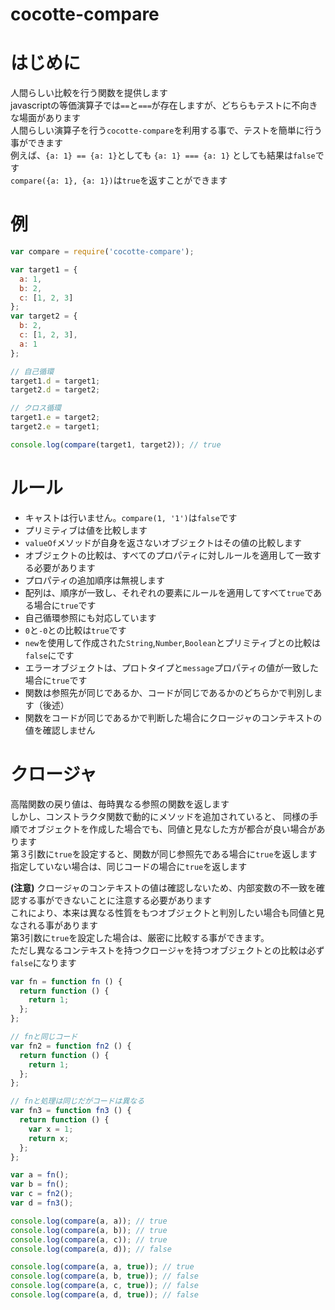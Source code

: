 cocotte-compare
===============

# はじめに

人間らしい比較を行う関数を提供します  
javascriptの等価演算子では`==`と`===`が存在しますが、どちらもテストに不向きな場面があります  
人間らしい演算子を行う`cocotte-compare`を利用する事で、テストを簡単に行う事ができます  
例えば、`{a: 1} == {a: 1}`としても `{a: 1} === {a: 1}` としても結果は`false`です  
`compare({a: 1}, {a: 1})`は`true`を返すことができます

# 例

```javascript
var compare = require('cocotte-compare');

var target1 = {
  a: 1,
  b: 2,
  c: [1, 2, 3]
};
var target2 = {
  b: 2,
  c: [1, 2, 3],
  a: 1
};

// 自己循環
target1.d = target1;
target2.d = target2;

// クロス循環
target1.e = target2;
target2.e = target1;

console.log(compare(target1, target2)); // true

```

# ルール

 + キャストは行いません。`compare(1, '1')`は`false`です
 + プリミティブは値を比較します
 + `valueOf`メソッドが自身を返さないオブジェクトはその値の比較します
 + オブジェクトの比較は、すべてのプロパティに対しルールを適用して一致する必要があります
 + プロパティの追加順序は無視します
 + 配列は、順序が一致し、それぞれの要素にルールを適用してすべて`true`である場合に`true`です
 + 自己循環参照にも対応しています
 + `0`と`-0`との比較は`true`です
 + `new`を使用して作成された`String`,`Number`,`Boolean`とプリミティブとの比較は`false`にです
 + エラーオブジェクトは、プロトタイプと`message`プロパティの値が一致した場合に`true`です
 + 関数は参照先が同じであるか、コードが同じであるかのどちらかで判別します（後述）
 + 関数をコードが同じであるかで判断した場合にクロージャのコンテキストの値を確認しません

# クロージャ

高階関数の戻り値は、毎時異なる参照の関数を返します  
しかし、コンストラクタ関数で動的にメソッドを追加されていると、
同様の手順でオブジェクトを作成した場合でも、同値と見なした方が都合が良い場合があります  
第３引数に`true`を設定すると、関数が同じ参照先である場合に`true`を返します  
指定していない場合は、同じコードの場合に`true`を返します  

<strong>(注意)</strong>
クロージャのコンテキストの値は確認しないため、内部変数の不一致を確認する事ができないことに注意する必要があります  
これにより、本来は異なる性質をもつオブジェクトと判別したい場合も同値と見なされる事があります  
第3引数に`true`を設定した場合は、厳密に比較する事ができます。  
ただし異なるコンテキストを持つクロージャを持つオブジェクトとの比較は必ず`false`になります

```javascript
var fn = function fn () {
  return function () {
    return 1;
  };
};

// fnと同じコード
var fn2 = function fn2 () {
  return function () {
    return 1;
  };
};

// fnと処理は同じだがコードは異なる
var fn3 = function fn3 () {
  return function () {
    var x = 1;
    return x;
  };
};

var a = fn();
var b = fn();
var c = fn2();
var d = fn3();

console.log(compare(a, a)); // true
console.log(compare(a, b)); // true
console.log(compare(a, c)); // true
console.log(compare(a, d)); // false

console.log(compare(a, a, true)); // true
console.log(compare(a, b, true)); // false
console.log(compare(a, c, true)); // false
console.log(compare(a, d, true)); // false
```
